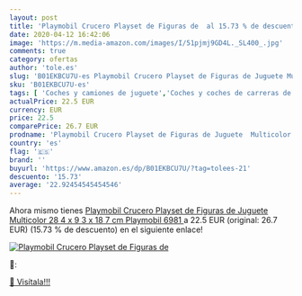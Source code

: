 ```yaml
---
layout: post
title: 'Playmobil Crucero Playset de Figuras de  al 15.73 % de descuento'
date: 2020-04-12 16:42:06
image: 'https://m.media-amazon.com/images/I/51pjmj9GD4L._SL400_.jpg'
comments: true
category: ofertas
author: 'tole.es'
slug: 'B01EKBCU7U-es Playmobil Crucero Playset de Figuras de Juguete Multicolor...'
sku: 'B01EKBCU7U-es'
tags: [ 'Coches y camiones de juguete','Coches y coches de carreras de juguete para niños','Juguetes','Juguetes y juegos','Muñecos y figuras','Playsets de figuras de juguete para niños','Vehículos de juguete para niños','playmobil', ]
actualPrice: 22.5 EUR
currency: EUR
price: 22.5
comparePrice: 26.7 EUR
prodname: 'Playmobil Crucero Playset de Figuras de Juguete  Multicolor  28 4 x 9 3 x 18 7 cm  Playmobil 6981 '
country: 'es'
flag: '🇪🇸'
brand: ''
buyurl: 'https://www.amazon.es/dp/B01EKBCU7U/?tag=tolees-21'
descuento: '15.73'
average: '22.92454545454546'
---
```


Ahora mismo tienes [Playmobil Crucero Playset de Figuras de Juguete  Multicolor  28 4 x 9 3 x 18 7 cm  Playmobil 6981 ](https://www.amazon.es/dp/B01EKBCU7U/?tag=tolees-21) a 22.5 EUR (original: 26.7 EUR) (15.73 %  de descuento) en el siguiente enlace!

[![Playmobil Crucero Playset de Figuras de ](https://m.media-amazon.com/images/I/51pjmj9GD4L._SL400_.jpg)](https://www.amazon.es/dp/B01EKBCU7U/?tag=tolees-21)

🔎:


[🛒 Visítala!!!](https://www.amazon.es/dp/B01EKBCU7U/?tag=tolees-21)
